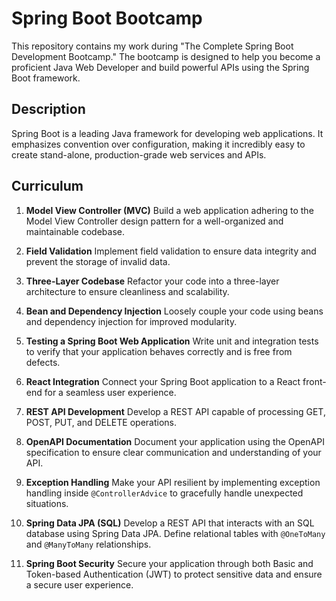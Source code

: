# Spring Boot Bootcamp

This repository contains my work during "The Complete Spring Boot Development Bootcamp." The bootcamp is designed to help you become a proficient Java Web Developer and build powerful APIs using the Spring Boot framework.

## Description

Spring Boot is a leading Java framework for developing web applications. It emphasizes convention over configuration, making it incredibly easy to create stand-alone, production-grade web services and APIs.

## Curriculum

1. **Model View Controller (MVC)**
   Build a web application adhering to the Model View Controller design pattern for a well-organized and maintainable codebase.

2. **Field Validation**
   Implement field validation to ensure data integrity and prevent the storage of invalid data.

3. **Three-Layer Codebase**
   Refactor your code into a three-layer architecture to ensure cleanliness and scalability.

4. **Bean and Dependency Injection**
   Loosely couple your code using beans and dependency injection for improved modularity.

5. **Testing a Spring Boot Web Application**
   Write unit and integration tests to verify that your application behaves correctly and is free from defects.

6. **React Integration**
   Connect your Spring Boot application to a React front-end for a seamless user experience.

7. **REST API Development**
   Develop a REST API capable of processing GET, POST, PUT, and DELETE operations.

8. **OpenAPI Documentation**
   Document your application using the OpenAPI specification to ensure clear communication and understanding of your API.

9. **Exception Handling**
   Make your API resilient by implementing exception handling inside `@ControllerAdvice` to gracefully handle unexpected situations.

10. **Spring Data JPA (SQL)**
    Develop a REST API that interacts with an SQL database using Spring Data JPA. Define relational tables with `@OneToMany` and `@ManyToMany` relationships.

11. **Spring Boot Security**
    Secure your application through both Basic and Token-based Authentication (JWT) to protect sensitive data and ensure a secure user experience.
